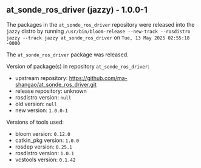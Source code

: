 ## at_sonde_ros_driver (jazzy) - 1.0.0-1

The packages in the `at_sonde_ros_driver` repository were released into the `jazzy` distro by running `/usr/bin/bloom-release --new-track --rosdistro jazzy --track jazzy at_sonde_ros_driver` on `Tue, 13 May 2025 02:55:18 -0000`

The `at_sonde_ros_driver` package was released.

Version of package(s) in repository `at_sonde_ros_driver`:

- upstream repository: https://github.com/ma-shangao/at_sonde_ros_driver.git
- release repository: unknown
- rosdistro version: `null`
- old version: `null`
- new version: `1.0.0-1`

Versions of tools used:

- bloom version: `0.12.0`
- catkin_pkg version: `1.0.0`
- rosdep version: `0.25.1`
- rosdistro version: `1.0.1`
- vcstools version: `0.1.42`


